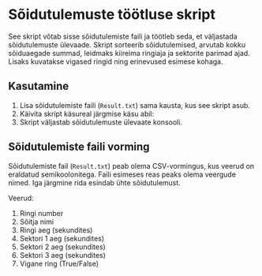 # Sõidutulemuste töötluse skript

See skript võtab sisse sõidutulemiste faili ja töötleb seda, et väljastada sõidutulemuste ülevaade. Skript sorteerib sõidutulemised, arvutab kokku sõiduaegade summad, leidmaks kiireima ringiaja ja sektorite parimad ajad. Lisaks kuvatakse vigased ringid ning erinevused esimese kohaga.

## Kasutamine


1. Lisa sõidutulemiste faili (`Result.txt`) sama kausta, kus see skript asub.
2. Käivita skript käsureal järgmise käsu abil:
3. Skript väljastab sõidutulemuste ülevaate konsooli.

## Sõidutulemiste faili vorming

Sõidutulemiste fail (`Result.txt`) peab olema CSV-vormingus, kus veerud on eraldatud semikoolonitega. Faili esimeses reas peaks olema veergude nimed. Iga järgmine rida esindab ühte sõidutulemust.

Veerud:
1. Ringi number
2. Sõitja nimi
3. Ringi aeg (sekundites)
4. Sektori 1 aeg (sekundites)
5. Sektori 2 aeg (sekundites)
6. Sektori 3 aeg (sekundites)
7. Vigane ring (True/False)



